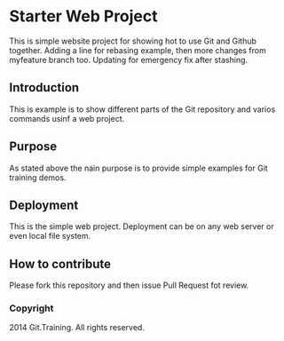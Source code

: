 # Starter Web Project

This is simple website project
for showing hot to use Git and Github together.
Adding a line for rebasing example, 
then more changes from myfeature branch too.
Updating for emergency fix after stashing.

## Introduction

This is example is to show different parts
of the Git repository and varios commands
usinf a web project.

## Purpose

As stated above the nain purpose
is to provide simple examples
for Git training demos.

## Deployment

This is the simple web project.
Deployment can be on any web server
or even local file system.

## How to contribute

Please fork this repository and then issue Pull Request
fot review.

### Copyright

2014 Git.Training. All rights reserved.
